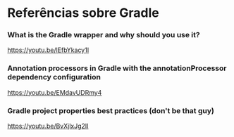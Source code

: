 # Referências sobre Gradle

### What is the Gradle wrapper and why should you use it?

https://youtu.be/lEfbYkacy1I

### Annotation processors in Gradle with the annotationProcessor dependency configuration

https://youtu.be/EMdavUDRmy4

### Gradle project properties best practices (don't be that guy)

https://youtu.be/BvXjlxJg2II
